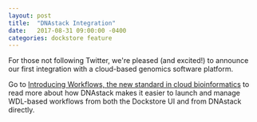 ```yaml
---
layout: post
title:  "DNAstack Integration"
date:   2017-08-31 09:00:00 -0400
categories: dockstore feature
---
```


For those not following Twitter, we're pleased (and excited!) to announce our first integration with a cloud-based genomics software platform.

Go to [Introducing Workflows, the new standard in cloud bioinformatics](https://blog.dnastack.com/introducing-workflows-the-new-standard-in-cloud-bioinformatics-787a59b1d5c6) to read more about how DNAstack makes it easier to launch and manage WDL-based workflows from both the Dockstore UI and from DNAstack directly.  
